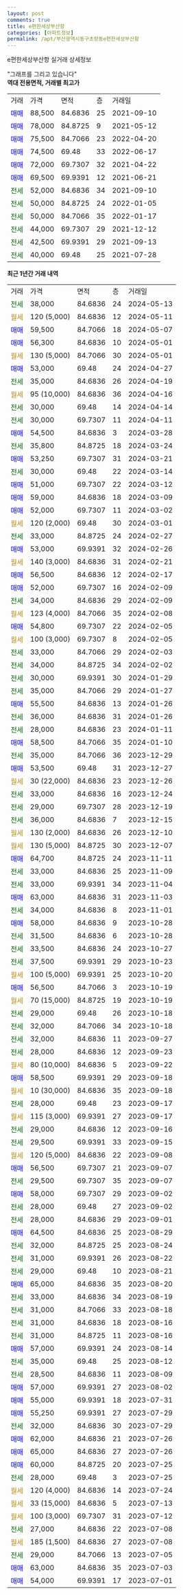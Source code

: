 ```yaml
---
layout: post
comments: true
title: e편한세상부산항
categories: [아파트정보]
permalink: /apt/부산광역시동구초량동e편한세상부산항
---
```


e편한세상부산항 실거래 상세정보

<script type="text/javascript">
  google.charts.load('current', {'packages':['line', 'corechart']});
  google.charts.setOnLoadCallback(drawChart);

  function drawChart() {
    var data = new google.visualization.DataTable();
    data.addColumn('date', '거래일');
    data.addColumn('number', "매매");
    data.addColumn('number', "전세");
    data.addColumn('number', "전매");

    data.addRows([[new Date(Date.parse("2024-05-13")), null, 38000, null], [new Date(Date.parse("2024-05-11")), null, null, null], [new Date(Date.parse("2024-05-07")), 59500, null, null], [new Date(Date.parse("2024-05-01")), 56300, null, null], [new Date(Date.parse("2024-05-01")), null, null, null], [new Date(Date.parse("2024-04-27")), 53000, null, null], [new Date(Date.parse("2024-04-19")), null, 35000, null], [new Date(Date.parse("2024-04-16")), null, null, null], [new Date(Date.parse("2024-04-14")), null, 30000, null], [new Date(Date.parse("2024-04-11")), null, 30000, null], [new Date(Date.parse("2024-03-28")), 54500, null, null], [new Date(Date.parse("2024-03-24")), null, 35800, null], [new Date(Date.parse("2024-03-21")), 53250, null, null], [new Date(Date.parse("2024-03-14")), null, 30000, null], [new Date(Date.parse("2024-03-12")), 51000, null, null], [new Date(Date.parse("2024-03-09")), 59000, null, null], [new Date(Date.parse("2024-03-02")), 52000, null, null], [new Date(Date.parse("2024-03-01")), null, null, null], [new Date(Date.parse("2024-02-27")), null, 33000, null], [new Date(Date.parse("2024-02-26")), 53000, null, null], [new Date(Date.parse("2024-02-21")), null, null, null], [new Date(Date.parse("2024-02-17")), 56500, null, null], [new Date(Date.parse("2024-02-09")), 52000, null, null], [new Date(Date.parse("2024-02-09")), null, 34000, null], [new Date(Date.parse("2024-02-08")), null, null, null], [new Date(Date.parse("2024-02-05")), 54800, null, null], [new Date(Date.parse("2024-02-05")), null, null, null], [new Date(Date.parse("2024-02-03")), null, 33000, null], [new Date(Date.parse("2024-02-02")), null, 34000, null], [new Date(Date.parse("2024-01-29")), null, 30000, null], [new Date(Date.parse("2024-01-27")), null, 35000, null], [new Date(Date.parse("2024-01-26")), 55500, null, null], [new Date(Date.parse("2024-01-26")), null, 36000, null], [new Date(Date.parse("2024-01-11")), null, 28000, null], [new Date(Date.parse("2024-01-10")), 58500, null, null], [new Date(Date.parse("2023-12-29")), null, 35000, null], [new Date(Date.parse("2023-12-27")), 53500, null, null], [new Date(Date.parse("2023-12-26")), null, null, null], [new Date(Date.parse("2023-12-24")), null, 33000, null], [new Date(Date.parse("2023-12-19")), null, 29000, null], [new Date(Date.parse("2023-12-15")), null, 36000, null], [new Date(Date.parse("2023-12-10")), null, null, null], [new Date(Date.parse("2023-12-07")), null, null, null], [new Date(Date.parse("2023-11-11")), 64700, null, null], [new Date(Date.parse("2023-11-09")), null, 33000, null], [new Date(Date.parse("2023-11-04")), null, 33000, null], [new Date(Date.parse("2023-11-03")), 63000, null, null], [new Date(Date.parse("2023-11-01")), null, 34000, null], [new Date(Date.parse("2023-10-28")), 58000, null, null], [new Date(Date.parse("2023-10-28")), null, 31500, null], [new Date(Date.parse("2023-10-27")), null, 33500, null], [new Date(Date.parse("2023-10-23")), null, 37500, null], [new Date(Date.parse("2023-10-20")), null, null, null], [new Date(Date.parse("2023-10-19")), 56500, null, null], [new Date(Date.parse("2023-10-19")), null, null, null], [new Date(Date.parse("2023-10-18")), null, 29000, null], [new Date(Date.parse("2023-10-18")), null, 32000, null], [new Date(Date.parse("2023-09-27")), null, 32000, null], [new Date(Date.parse("2023-09-23")), null, 28000, null], [new Date(Date.parse("2023-09-22")), null, null, null], [new Date(Date.parse("2023-09-18")), 58500, null, null], [new Date(Date.parse("2023-09-18")), null, null, null], [new Date(Date.parse("2023-09-17")), null, 28000, null], [new Date(Date.parse("2023-09-17")), null, null, null], [new Date(Date.parse("2023-09-16")), null, 29000, null], [new Date(Date.parse("2023-09-15")), null, 29500, null], [new Date(Date.parse("2023-09-08")), null, null, null], [new Date(Date.parse("2023-09-07")), 56500, null, null], [new Date(Date.parse("2023-09-07")), null, 29500, null], [new Date(Date.parse("2023-09-02")), 58000, null, null], [new Date(Date.parse("2023-09-02")), null, 28000, null], [new Date(Date.parse("2023-09-01")), null, 28000, null], [new Date(Date.parse("2023-08-29")), 64500, null, null], [new Date(Date.parse("2023-08-24")), null, 32000, null], [new Date(Date.parse("2023-08-22")), null, 31000, null], [new Date(Date.parse("2023-08-21")), null, 29000, null], [new Date(Date.parse("2023-08-20")), 65000, null, null], [new Date(Date.parse("2023-08-19")), null, 33000, null], [new Date(Date.parse("2023-08-18")), null, 31000, null], [new Date(Date.parse("2023-08-16")), null, 31000, null], [new Date(Date.parse("2023-08-16")), null, 31000, null], [new Date(Date.parse("2023-08-14")), 57000, null, null], [new Date(Date.parse("2023-08-12")), null, 35000, null], [new Date(Date.parse("2023-08-09")), null, 28500, null], [new Date(Date.parse("2023-08-02")), 57000, null, null], [new Date(Date.parse("2023-07-31")), 55000, null, null], [new Date(Date.parse("2023-07-29")), 55250, null, null], [new Date(Date.parse("2023-07-29")), null, 32000, null], [new Date(Date.parse("2023-07-26")), 62000, null, null], [new Date(Date.parse("2023-07-26")), 65000, null, null], [new Date(Date.parse("2023-07-25")), 60000, null, null], [new Date(Date.parse("2023-07-25")), null, 28000, null], [new Date(Date.parse("2023-07-24")), null, null, null], [new Date(Date.parse("2023-07-13")), null, null, null], [new Date(Date.parse("2023-07-12")), null, null, null], [new Date(Date.parse("2023-07-08")), null, 27000, null], [new Date(Date.parse("2023-07-08")), null, null, null], [new Date(Date.parse("2023-07-05")), null, 29000, null], [new Date(Date.parse("2023-07-03")), 63000, null, null], [new Date(Date.parse("2023-07-01")), 54000, null, null]]);

    var options = {
      hAxis: {
        format: 'yyyy/MM/dd'
      },    
      lineWidth: 0,
      pointsVisible: true,    
      title: '최근 1년간 유형별 실거래가 분포',
      legend: { position: 'bottom' }
    };

    var formatter = new google.visualization.NumberFormat({pattern:'###,###'} );
    formatter.format(data, 1);
    formatter.format(data, 2);
    
    setTimeout(function() {
        var chart = new google.visualization.LineChart(document.getElementById('columnchart_material'));
        chart.draw(data, (options));
        document.getElementById('loading').style.display = 'none';
    }, 200);
  }
</script>


<div id="loading" style="z-index:20; display: block; margin-left: 0px">"그래프를 그리고 있습니다"</div>
<div id="columnchart_material" style="width: 95%; margin-left: 0px; display: block"></div>
<!-- contents start -->
<b>역대 전용면적, 거래별 최고가</b>
<table class="sortable">
    <tr>
      <td>거래</td>
      <td>가격</td>
      <td>면적</td>
      <td>층</td>
      <td>거래일</td>
    </tr>
        <tr>
          <td><a style="color: blue">매매</a></td>
          <td>88,500</td>
          <td>84.6836</td>
          <td>25</td>
          <td>2021-09-10</td>
        </tr>            <tr>
          <td><a style="color: blue">매매</a></td>
          <td>78,000</td>
          <td>84.8725</td>
          <td>9</td>
          <td>2021-05-12</td>
        </tr>            <tr>
          <td><a style="color: blue">매매</a></td>
          <td>75,500</td>
          <td>84.7066</td>
          <td>23</td>
          <td>2022-04-20</td>
        </tr>            <tr>
          <td><a style="color: blue">매매</a></td>
          <td>74,500</td>
          <td>69.48</td>
          <td>33</td>
          <td>2022-06-17</td>
        </tr>            <tr>
          <td><a style="color: blue">매매</a></td>
          <td>72,000</td>
          <td>69.7307</td>
          <td>32</td>
          <td>2021-04-22</td>
        </tr>            <tr>
          <td><a style="color: blue">매매</a></td>
          <td>69,500</td>
          <td>69.9391</td>
          <td>12</td>
          <td>2021-06-21</td>
        </tr>        
        <tr>
              <td><a style="color: darkgreen">전세</a></td>
              <td>52,000</td>
              <td>84.6836</td>
              <td>34</td>
              <td>2021-09-10</td>
            </tr>            <tr>
              <td><a style="color: darkgreen">전세</a></td>
              <td>50,000</td>
              <td>84.8725</td>
              <td>24</td>
              <td>2022-01-05</td>
            </tr>            <tr>
              <td><a style="color: darkgreen">전세</a></td>
              <td>50,000</td>
              <td>84.7066</td>
              <td>35</td>
              <td>2022-01-17</td>
            </tr>            <tr>
              <td><a style="color: darkgreen">전세</a></td>
              <td>44,000</td>
              <td>69.7307</td>
              <td>29</td>
              <td>2021-12-12</td>
            </tr>            <tr>
              <td><a style="color: darkgreen">전세</a></td>
              <td>42,500</td>
              <td>69.9391</td>
              <td>29</td>
              <td>2021-09-13</td>
            </tr>            <tr>
              <td><a style="color: darkgreen">전세</a></td>
              <td>40,000</td>
              <td>69.48</td>
              <td>25</td>
              <td>2021-07-28</td>
            </tr>        
    
</table>

<b>최근 1년간 거래 내역</b>

<table class="sortable">
    <tr>
      <td>거래</td>
      <td>가격</td>
      <td>면적</td>
      <td>층</td>
      <td>거래일</td>
    </tr>
    <tr>
      <td><a style="color: darkgreen">전세</a></td>
      <td>38,000</td>
      <td>84.6836</td>
      <td>24</td>
      <td>2024-05-13</td>
    </tr>          <tr>
      <td><a style="color: darkgoldenrod">월세</a></td>
      <td>120 (5,000)</td>
      <td>84.6836</td>
      <td>12</td>
      <td>2024-05-11</td>
    </tr>          <tr>
      <td><a style="color: blue">매매</a></td>
      <td>59,500</td>
      <td>84.7066</td>
      <td>18</td>
      <td>2024-05-07</td>
    </tr>          <tr>
      <td><a style="color: blue">매매</a></td>
      <td>56,300</td>
      <td>84.6836</td>
      <td>10</td>
      <td>2024-05-01</td>
    </tr>          <tr>
      <td><a style="color: darkgoldenrod">월세</a></td>
      <td>130 (5,000)</td>
      <td>84.7066</td>
      <td>30</td>
      <td>2024-05-01</td>
    </tr>          <tr>
      <td><a style="color: blue">매매</a></td>
      <td>53,000</td>
      <td>69.48</td>
      <td>24</td>
      <td>2024-04-27</td>
    </tr>          <tr>
      <td><a style="color: darkgreen">전세</a></td>
      <td>35,000</td>
      <td>84.6836</td>
      <td>26</td>
      <td>2024-04-19</td>
    </tr>          <tr>
      <td><a style="color: darkgoldenrod">월세</a></td>
      <td>95 (10,000)</td>
      <td>84.6836</td>
      <td>36</td>
      <td>2024-04-16</td>
    </tr>          <tr>
      <td><a style="color: darkgreen">전세</a></td>
      <td>30,000</td>
      <td>69.48</td>
      <td>14</td>
      <td>2024-04-14</td>
    </tr>          <tr>
      <td><a style="color: darkgreen">전세</a></td>
      <td>30,000</td>
      <td>69.7307</td>
      <td>11</td>
      <td>2024-04-11</td>
    </tr>          <tr>
      <td><a style="color: blue">매매</a></td>
      <td>54,500</td>
      <td>84.6836</td>
      <td>3</td>
      <td>2024-03-28</td>
    </tr>          <tr>
      <td><a style="color: darkgreen">전세</a></td>
      <td>35,800</td>
      <td>84.8725</td>
      <td>18</td>
      <td>2024-03-24</td>
    </tr>          <tr>
      <td><a style="color: blue">매매</a></td>
      <td>53,250</td>
      <td>69.7307</td>
      <td>31</td>
      <td>2024-03-21</td>
    </tr>          <tr>
      <td><a style="color: darkgreen">전세</a></td>
      <td>30,000</td>
      <td>69.48</td>
      <td>22</td>
      <td>2024-03-14</td>
    </tr>          <tr>
      <td><a style="color: blue">매매</a></td>
      <td>51,000</td>
      <td>69.7307</td>
      <td>22</td>
      <td>2024-03-12</td>
    </tr>          <tr>
      <td><a style="color: blue">매매</a></td>
      <td>59,000</td>
      <td>84.6836</td>
      <td>18</td>
      <td>2024-03-09</td>
    </tr>          <tr>
      <td><a style="color: blue">매매</a></td>
      <td>52,000</td>
      <td>69.7307</td>
      <td>11</td>
      <td>2024-03-02</td>
    </tr>          <tr>
      <td><a style="color: darkgoldenrod">월세</a></td>
      <td>120 (2,000)</td>
      <td>69.48</td>
      <td>30</td>
      <td>2024-03-01</td>
    </tr>          <tr>
      <td><a style="color: darkgreen">전세</a></td>
      <td>33,000</td>
      <td>84.8725</td>
      <td>24</td>
      <td>2024-02-27</td>
    </tr>          <tr>
      <td><a style="color: blue">매매</a></td>
      <td>53,000</td>
      <td>69.9391</td>
      <td>32</td>
      <td>2024-02-26</td>
    </tr>          <tr>
      <td><a style="color: darkgoldenrod">월세</a></td>
      <td>140 (3,000)</td>
      <td>84.6836</td>
      <td>31</td>
      <td>2024-02-21</td>
    </tr>          <tr>
      <td><a style="color: blue">매매</a></td>
      <td>56,500</td>
      <td>84.6836</td>
      <td>12</td>
      <td>2024-02-17</td>
    </tr>          <tr>
      <td><a style="color: blue">매매</a></td>
      <td>52,000</td>
      <td>69.7307</td>
      <td>16</td>
      <td>2024-02-09</td>
    </tr>          <tr>
      <td><a style="color: darkgreen">전세</a></td>
      <td>34,000</td>
      <td>84.6836</td>
      <td>29</td>
      <td>2024-02-09</td>
    </tr>          <tr>
      <td><a style="color: darkgoldenrod">월세</a></td>
      <td>123 (4,000)</td>
      <td>84.7066</td>
      <td>35</td>
      <td>2024-02-08</td>
    </tr>          <tr>
      <td><a style="color: blue">매매</a></td>
      <td>54,800</td>
      <td>69.7307</td>
      <td>22</td>
      <td>2024-02-05</td>
    </tr>          <tr>
      <td><a style="color: darkgoldenrod">월세</a></td>
      <td>100 (3,000)</td>
      <td>69.7307</td>
      <td>8</td>
      <td>2024-02-05</td>
    </tr>          <tr>
      <td><a style="color: darkgreen">전세</a></td>
      <td>33,000</td>
      <td>84.7066</td>
      <td>29</td>
      <td>2024-02-03</td>
    </tr>          <tr>
      <td><a style="color: darkgreen">전세</a></td>
      <td>34,000</td>
      <td>84.8725</td>
      <td>34</td>
      <td>2024-02-02</td>
    </tr>          <tr>
      <td><a style="color: darkgreen">전세</a></td>
      <td>30,000</td>
      <td>69.9391</td>
      <td>30</td>
      <td>2024-01-29</td>
    </tr>          <tr>
      <td><a style="color: darkgreen">전세</a></td>
      <td>35,000</td>
      <td>84.7066</td>
      <td>29</td>
      <td>2024-01-27</td>
    </tr>          <tr>
      <td><a style="color: blue">매매</a></td>
      <td>55,500</td>
      <td>84.6836</td>
      <td>13</td>
      <td>2024-01-26</td>
    </tr>          <tr>
      <td><a style="color: darkgreen">전세</a></td>
      <td>36,000</td>
      <td>84.6836</td>
      <td>31</td>
      <td>2024-01-26</td>
    </tr>          <tr>
      <td><a style="color: darkgreen">전세</a></td>
      <td>28,000</td>
      <td>84.6836</td>
      <td>23</td>
      <td>2024-01-11</td>
    </tr>          <tr>
      <td><a style="color: blue">매매</a></td>
      <td>58,500</td>
      <td>84.7066</td>
      <td>35</td>
      <td>2024-01-10</td>
    </tr>          <tr>
      <td><a style="color: darkgreen">전세</a></td>
      <td>35,000</td>
      <td>84.7066</td>
      <td>36</td>
      <td>2023-12-29</td>
    </tr>          <tr>
      <td><a style="color: blue">매매</a></td>
      <td>53,500</td>
      <td>69.48</td>
      <td>31</td>
      <td>2023-12-27</td>
    </tr>          <tr>
      <td><a style="color: darkgoldenrod">월세</a></td>
      <td>30 (22,000)</td>
      <td>84.6836</td>
      <td>23</td>
      <td>2023-12-26</td>
    </tr>          <tr>
      <td><a style="color: darkgreen">전세</a></td>
      <td>33,000</td>
      <td>84.6836</td>
      <td>16</td>
      <td>2023-12-24</td>
    </tr>          <tr>
      <td><a style="color: darkgreen">전세</a></td>
      <td>29,000</td>
      <td>69.7307</td>
      <td>28</td>
      <td>2023-12-19</td>
    </tr>          <tr>
      <td><a style="color: darkgreen">전세</a></td>
      <td>36,000</td>
      <td>84.6836</td>
      <td>7</td>
      <td>2023-12-15</td>
    </tr>          <tr>
      <td><a style="color: darkgoldenrod">월세</a></td>
      <td>130 (2,000)</td>
      <td>84.6836</td>
      <td>26</td>
      <td>2023-12-10</td>
    </tr>          <tr>
      <td><a style="color: darkgoldenrod">월세</a></td>
      <td>130 (5,000)</td>
      <td>84.8725</td>
      <td>30</td>
      <td>2023-12-07</td>
    </tr>          <tr>
      <td><a style="color: blue">매매</a></td>
      <td>64,700</td>
      <td>84.8725</td>
      <td>24</td>
      <td>2023-11-11</td>
    </tr>          <tr>
      <td><a style="color: darkgreen">전세</a></td>
      <td>33,000</td>
      <td>84.6836</td>
      <td>25</td>
      <td>2023-11-09</td>
    </tr>          <tr>
      <td><a style="color: darkgreen">전세</a></td>
      <td>33,000</td>
      <td>69.9391</td>
      <td>34</td>
      <td>2023-11-04</td>
    </tr>          <tr>
      <td><a style="color: blue">매매</a></td>
      <td>63,000</td>
      <td>84.6836</td>
      <td>31</td>
      <td>2023-11-03</td>
    </tr>          <tr>
      <td><a style="color: darkgreen">전세</a></td>
      <td>34,000</td>
      <td>84.6836</td>
      <td>8</td>
      <td>2023-11-01</td>
    </tr>          <tr>
      <td><a style="color: blue">매매</a></td>
      <td>58,000</td>
      <td>84.6836</td>
      <td>9</td>
      <td>2023-10-28</td>
    </tr>          <tr>
      <td><a style="color: darkgreen">전세</a></td>
      <td>31,500</td>
      <td>84.6836</td>
      <td>6</td>
      <td>2023-10-28</td>
    </tr>          <tr>
      <td><a style="color: darkgreen">전세</a></td>
      <td>33,500</td>
      <td>84.6836</td>
      <td>24</td>
      <td>2023-10-27</td>
    </tr>          <tr>
      <td><a style="color: darkgreen">전세</a></td>
      <td>37,500</td>
      <td>69.9391</td>
      <td>29</td>
      <td>2023-10-23</td>
    </tr>          <tr>
      <td><a style="color: darkgoldenrod">월세</a></td>
      <td>100 (5,000)</td>
      <td>69.9391</td>
      <td>25</td>
      <td>2023-10-20</td>
    </tr>          <tr>
      <td><a style="color: blue">매매</a></td>
      <td>56,500</td>
      <td>84.7066</td>
      <td>3</td>
      <td>2023-10-19</td>
    </tr>          <tr>
      <td><a style="color: darkgoldenrod">월세</a></td>
      <td>70 (15,000)</td>
      <td>84.8725</td>
      <td>19</td>
      <td>2023-10-19</td>
    </tr>          <tr>
      <td><a style="color: darkgreen">전세</a></td>
      <td>29,000</td>
      <td>69.48</td>
      <td>26</td>
      <td>2023-10-18</td>
    </tr>          <tr>
      <td><a style="color: darkgreen">전세</a></td>
      <td>32,000</td>
      <td>84.7066</td>
      <td>34</td>
      <td>2023-10-18</td>
    </tr>          <tr>
      <td><a style="color: darkgreen">전세</a></td>
      <td>32,000</td>
      <td>84.6836</td>
      <td>11</td>
      <td>2023-09-27</td>
    </tr>          <tr>
      <td><a style="color: darkgreen">전세</a></td>
      <td>28,000</td>
      <td>84.6836</td>
      <td>12</td>
      <td>2023-09-23</td>
    </tr>          <tr>
      <td><a style="color: darkgoldenrod">월세</a></td>
      <td>80 (10,000)</td>
      <td>84.6836</td>
      <td>5</td>
      <td>2023-09-22</td>
    </tr>          <tr>
      <td><a style="color: blue">매매</a></td>
      <td>58,500</td>
      <td>69.9391</td>
      <td>29</td>
      <td>2023-09-18</td>
    </tr>          <tr>
      <td><a style="color: darkgoldenrod">월세</a></td>
      <td>10 (30,000)</td>
      <td>84.6836</td>
      <td>35</td>
      <td>2023-09-18</td>
    </tr>          <tr>
      <td><a style="color: darkgreen">전세</a></td>
      <td>28,000</td>
      <td>69.48</td>
      <td>23</td>
      <td>2023-09-17</td>
    </tr>          <tr>
      <td><a style="color: darkgoldenrod">월세</a></td>
      <td>115 (3,000)</td>
      <td>69.9391</td>
      <td>27</td>
      <td>2023-09-17</td>
    </tr>          <tr>
      <td><a style="color: darkgreen">전세</a></td>
      <td>29,000</td>
      <td>84.6836</td>
      <td>12</td>
      <td>2023-09-16</td>
    </tr>          <tr>
      <td><a style="color: darkgreen">전세</a></td>
      <td>29,500</td>
      <td>69.9391</td>
      <td>33</td>
      <td>2023-09-15</td>
    </tr>          <tr>
      <td><a style="color: darkgoldenrod">월세</a></td>
      <td>120 (5,000)</td>
      <td>84.6836</td>
      <td>22</td>
      <td>2023-09-08</td>
    </tr>          <tr>
      <td><a style="color: blue">매매</a></td>
      <td>56,500</td>
      <td>69.7307</td>
      <td>21</td>
      <td>2023-09-07</td>
    </tr>          <tr>
      <td><a style="color: darkgreen">전세</a></td>
      <td>29,500</td>
      <td>69.7307</td>
      <td>35</td>
      <td>2023-09-07</td>
    </tr>          <tr>
      <td><a style="color: blue">매매</a></td>
      <td>58,000</td>
      <td>69.7307</td>
      <td>29</td>
      <td>2023-09-02</td>
    </tr>          <tr>
      <td><a style="color: darkgreen">전세</a></td>
      <td>28,000</td>
      <td>69.48</td>
      <td>27</td>
      <td>2023-09-02</td>
    </tr>          <tr>
      <td><a style="color: darkgreen">전세</a></td>
      <td>28,000</td>
      <td>84.6836</td>
      <td>29</td>
      <td>2023-09-01</td>
    </tr>          <tr>
      <td><a style="color: blue">매매</a></td>
      <td>64,500</td>
      <td>84.6836</td>
      <td>25</td>
      <td>2023-08-29</td>
    </tr>          <tr>
      <td><a style="color: darkgreen">전세</a></td>
      <td>32,000</td>
      <td>84.8725</td>
      <td>25</td>
      <td>2023-08-24</td>
    </tr>          <tr>
      <td><a style="color: darkgreen">전세</a></td>
      <td>31,000</td>
      <td>69.9391</td>
      <td>26</td>
      <td>2023-08-22</td>
    </tr>          <tr>
      <td><a style="color: darkgreen">전세</a></td>
      <td>29,000</td>
      <td>69.48</td>
      <td>10</td>
      <td>2023-08-21</td>
    </tr>          <tr>
      <td><a style="color: blue">매매</a></td>
      <td>65,000</td>
      <td>84.6836</td>
      <td>35</td>
      <td>2023-08-20</td>
    </tr>          <tr>
      <td><a style="color: darkgreen">전세</a></td>
      <td>33,000</td>
      <td>84.6836</td>
      <td>34</td>
      <td>2023-08-19</td>
    </tr>          <tr>
      <td><a style="color: darkgreen">전세</a></td>
      <td>31,000</td>
      <td>84.7066</td>
      <td>33</td>
      <td>2023-08-18</td>
    </tr>          <tr>
      <td><a style="color: darkgreen">전세</a></td>
      <td>31,000</td>
      <td>84.6836</td>
      <td>18</td>
      <td>2023-08-16</td>
    </tr>          <tr>
      <td><a style="color: darkgreen">전세</a></td>
      <td>31,000</td>
      <td>84.8725</td>
      <td>11</td>
      <td>2023-08-16</td>
    </tr>          <tr>
      <td><a style="color: blue">매매</a></td>
      <td>57,000</td>
      <td>69.9391</td>
      <td>24</td>
      <td>2023-08-14</td>
    </tr>          <tr>
      <td><a style="color: darkgreen">전세</a></td>
      <td>35,000</td>
      <td>69.48</td>
      <td>25</td>
      <td>2023-08-12</td>
    </tr>          <tr>
      <td><a style="color: darkgreen">전세</a></td>
      <td>28,500</td>
      <td>84.6836</td>
      <td>11</td>
      <td>2023-08-09</td>
    </tr>          <tr>
      <td><a style="color: blue">매매</a></td>
      <td>57,000</td>
      <td>69.9391</td>
      <td>27</td>
      <td>2023-08-02</td>
    </tr>          <tr>
      <td><a style="color: blue">매매</a></td>
      <td>55,000</td>
      <td>69.9391</td>
      <td>18</td>
      <td>2023-07-31</td>
    </tr>          <tr>
      <td><a style="color: blue">매매</a></td>
      <td>55,250</td>
      <td>69.9391</td>
      <td>27</td>
      <td>2023-07-29</td>
    </tr>          <tr>
      <td><a style="color: darkgreen">전세</a></td>
      <td>32,000</td>
      <td>84.6836</td>
      <td>30</td>
      <td>2023-07-29</td>
    </tr>          <tr>
      <td><a style="color: blue">매매</a></td>
      <td>62,000</td>
      <td>84.6836</td>
      <td>21</td>
      <td>2023-07-26</td>
    </tr>          <tr>
      <td><a style="color: blue">매매</a></td>
      <td>65,000</td>
      <td>84.6836</td>
      <td>27</td>
      <td>2023-07-26</td>
    </tr>          <tr>
      <td><a style="color: blue">매매</a></td>
      <td>60,000</td>
      <td>84.8725</td>
      <td>20</td>
      <td>2023-07-25</td>
    </tr>          <tr>
      <td><a style="color: darkgreen">전세</a></td>
      <td>28,000</td>
      <td>69.48</td>
      <td>3</td>
      <td>2023-07-25</td>
    </tr>          <tr>
      <td><a style="color: darkgoldenrod">월세</a></td>
      <td>120 (4,000)</td>
      <td>84.6836</td>
      <td>14</td>
      <td>2023-07-24</td>
    </tr>          <tr>
      <td><a style="color: darkgoldenrod">월세</a></td>
      <td>33 (15,000)</td>
      <td>84.6836</td>
      <td>5</td>
      <td>2023-07-13</td>
    </tr>          <tr>
      <td><a style="color: darkgoldenrod">월세</a></td>
      <td>100 (3,000)</td>
      <td>69.7307</td>
      <td>31</td>
      <td>2023-07-12</td>
    </tr>          <tr>
      <td><a style="color: darkgreen">전세</a></td>
      <td>27,000</td>
      <td>84.6836</td>
      <td>22</td>
      <td>2023-07-08</td>
    </tr>          <tr>
      <td><a style="color: darkgoldenrod">월세</a></td>
      <td>185 (1,500)</td>
      <td>84.6836</td>
      <td>27</td>
      <td>2023-07-08</td>
    </tr>          <tr>
      <td><a style="color: darkgreen">전세</a></td>
      <td>29,000</td>
      <td>84.7066</td>
      <td>13</td>
      <td>2023-07-05</td>
    </tr>          <tr>
      <td><a style="color: blue">매매</a></td>
      <td>63,000</td>
      <td>84.6836</td>
      <td>35</td>
      <td>2023-07-03</td>
    </tr>          <tr>
      <td><a style="color: blue">매매</a></td>
      <td>54,000</td>
      <td>69.9391</td>
      <td>17</td>
      <td>2023-07-01</td>
    </tr>      </table>
<!-- contents end -->    

